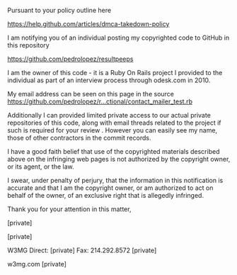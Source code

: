 Pursuant to your policy outline here

https://help.github.com/articles/dmca-takedown-policy

I am notifying you of an individual posting my copyrighted code to GitHub
in this repository

https://github.com/pedrolopez/resultpeeps

I am the owner of this code - it is a Ruby On Rails project I provided to
the individual as part of an interview process through odesk.com in 2010.

My email address can be seen on this page in the source
https://github.com/pedrolopez/r...ctional/contact_mailer_test.rb

Additionally I can provided limited private access to our actual private
repositories of this code, along with email threads related to the project
if such is required for your review . However you can easily see my name,
those of other contractors in the commit records.

I have a good faith belief that use of the copyrighted materials described
above on the infringing web pages is not authorized by the copyright owner,
or its agent, or the law.

I swear, under penalty of perjury, that the information in this
notification is accurate and that I am the copyright owner, or am
authorized to act on behalf of the owner, of an exclusive right that is
allegedly infringed.

Thank you for your attention in this matter,

[private]

[private]

W3MG
Direct: [private]
Fax: 214.292.8572
[private]

w3mg.com
[private]
